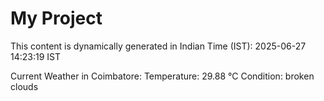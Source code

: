 # My Project

This content is dynamically generated in Indian Time (IST): 2025-06-27 14:23:19 IST


Current Weather in Coimbatore:
Temperature: 29.88 °C
Condition: broken clouds
